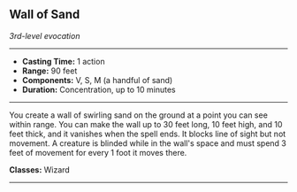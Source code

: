 ﻿## Wall of Sand
*3rd-level evocation*
___
- **Casting Time:** 1 action
- **Range:** 90 feet
- **Components:** V, S, M (a handful of sand)
- **Duration:** Concentration, up to 10 minutes

---
You create a wall of swirling sand on the ground at a point you can see within range. You can make the wall up to 30 feet long, 10 feet high, and 10 feet thick, and it vanishes when the spell ends. It blocks line of sight but not movement. A creature is blinded while in the wall's space and must spend 3 feet of movement for every 1 foot it moves there.

**Classes:** Wizard


---
